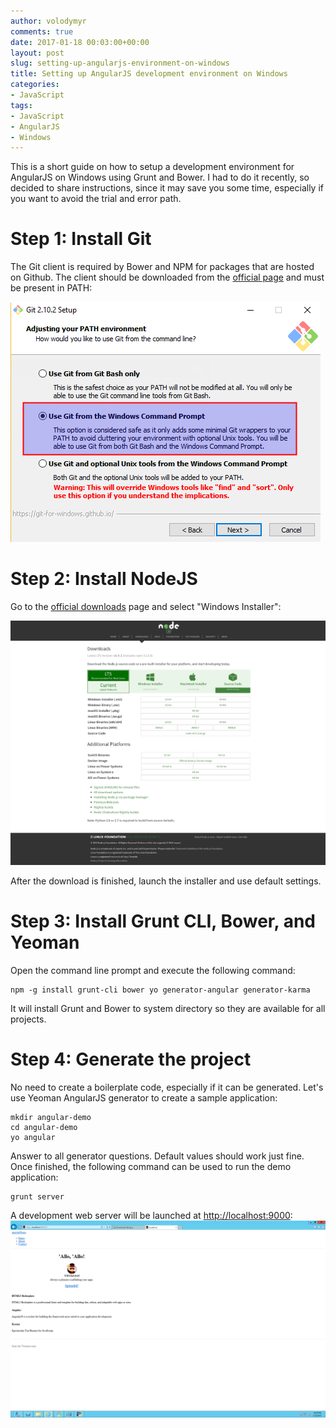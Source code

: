 ```yaml
---
author: volodymyr
comments: true
date: 2017-01-18 00:03:00+00:00
layout: post
slug: setting-up-angularjs-environment-on-windows
title: Setting up AngularJS development environment on Windows
categories:
- JavaScript
tags:
- JavaScript
- AngularJS
- Windows
---
```


This is a short guide on how to setup a development environment for AngularJS
on Windows using Grunt and Bower. I had to do it recently, so decided to share
instructions, since it may save you some time, especially if you want to avoid
the trial and error path.

<!-- more -->

# Step 1: Install Git
The Git client is required by Bower and NPM for packages that are
hosted on Github. The client should be downloaded from the
[official page](https://git-scm.com/downloads) and
must be present in PATH:

![](/images/posts/angular-windows/install-git.png)

# Step 2: Install NodeJS
Go to the [official downloads](https://nodejs.org/en/download/) page and
select "Windows Installer":

![](/images/posts/angular-windows/install-node.png)

After the download is finished, launch the installer and use default settings.

# Step 3: Install Grunt CLI, Bower, and Yeoman
Open the command line prompt and execute the following command:

```
npm -g install grunt-cli bower yo generator-angular generator-karma
```

It will install Grunt and Bower to system directory so they are available for
all projects.

# Step 4: Generate the project
No need to create a boilerplate code, especially if it can be generated. Let's
use Yeoman AngularJS generator to create a sample application:

```
mkdir angular-demo
cd angular-demo
yo angular
```

Answer to all generator questions. Default values should work just fine. Once
finished, the following command can be used to run the demo application:

```
grunt server
```

A development web server will be launched at [http://localhost:9000](http://localhost:9000):
<img src="/images/posts/angular-windows/running.png" style="width: 720px">
